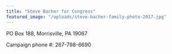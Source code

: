 ```yaml
---
title: "Steve Bacher for Congress"
featured_image: "/uploads/steve-bacher-family-photo-2017.jpg"
---
```


PO Box 188, Morrisville, PA 19067

Campaign phone #: 267-798-6690

<script language=Javascript type=text/javascript>
<!--
document.write('Email: <a href="mai');
document.write('lto');
document.write(':&#105;&#110;&#102;&#111;');
document.write('@');
document.write('&#115;&#116;&#101;&#118;&#101;&#98;&#97;&#99;&#104;&#101;&#114;&#46;&#99;&#111;&#109;">');
document.write('&#105;&#110;&#102;&#111;');
document.write('@');
document.write('&#115;&#116;&#101;&#118;&#101;&#98;&#97;&#99;&#104;&#101;&#114;&#46;&#99;&#111;&#109;<\/a>');
// -->
</script>

